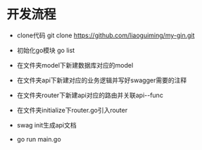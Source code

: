 # 开发流程

- clone代码
	git clone https://github.com/liaoguiming/my-gin.git

- 初始化go模块
	go list

- 在文件夹model下新建数据库对应的model

- 在文件夹api下新建对应的业务逻辑并写好swagger需要的注释

- 在文件夹router下新建api对应的路由并关联api--func

- 在文件夹initialize下router.go引入router

- swag init生成api文档

- go run main.go